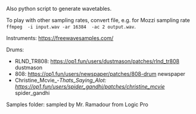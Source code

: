 

Also python script to generate wavetables.

To play with other sampling rates, convert file, e.g. for Mozzi sampling rate `ffmpeg  -i input.wav -ar 16384  -ac 2 output.wav`.

Instruments: https://freewavesamples.com/

Drums:
 - RLND_TR808: https://op1.fun/users/dustmason/patches/rlnd_tr808 dustmason
 - 808: https://op1.fun/users/newspaper/patches/808-drum newspaper
 - Christine_Mcvie_-_Thats_Saying_Alot: https://op1.fun/users/spider_gandhi/patches/christine_mcvie_ spider_gandhi

 Samples folder: sampled by Mr. Ramadour from Logic Pro
